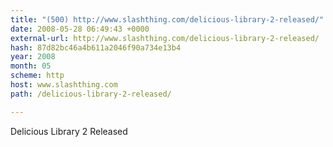 ```yaml
---
title: "(500) http://www.slashthing.com/delicious-library-2-released/"
date: 2008-05-28 06:49:43 +0000
external-url: http://www.slashthing.com/delicious-library-2-released/
hash: 87d82bc46a4b611a2046f90a734e13b4
year: 2008
month: 05
scheme: http
host: www.slashthing.com
path: /delicious-library-2-released/

---
```


Delicious Library 2 Released 
